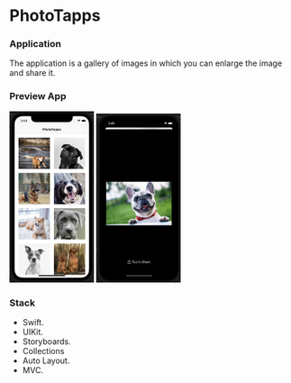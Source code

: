 # PhotoTapps

### Application
The application is a gallery of images in which you can enlarge the image and share it.

### Preview App
<img src="https://github.com/VitKhryapin/PhotoTapps/blob/main/PreviewFirst.png" width="150"> <img src="https://github.com/VitKhryapin/PhotoTapps/blob/main/PreviewSecond.png" width="150"> 

### Stack
+ Swift.
+ UIKit.
+ Storyboards.
+ Collections
+ Auto Layout.
+ MVC.
